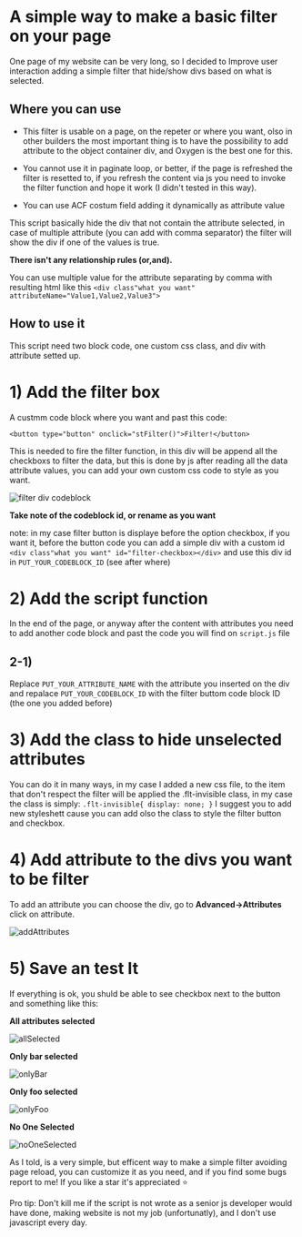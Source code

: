 # A simple way to make a basic filter on your page


One page of my website can be very long, so I decided to Improve user interaction adding a simple filter that hide/show divs based on what is selected.


## Where you can use

- This filter is usable on a page, on the repeter or where you want, olso in other builders the most important thing is to have the possibility to add attribute to the object container div, and Oxygen is the best one for this.

- You cannot use it in paginate loop, or better, if the page is refreshed the filter is resetted to, if you refresh the content via js you need to invoke the filter function and hope it work (I didn't tested in this way).

- You can use ACF costum field adding it dynamically as attribute value

This script basically hide the div that not contain the attribute selected, in case of multiple attribute (you can add with comma separator) the filter will show the div if one of the values is true.

**There isn't any relationship rules (or,and).**

You can use multiple value for the attribute separating by comma with resulting html like this `<div class"what you want" attributeName="Value1,Value2,Value3">`

## How to use it

This script need two block code, one custom css class, and div with attribute setted up.

# 1) Add the filter box

A custmm code block where you want and past this code:

`<button type="button" onclick="stFilter()">Filter!</button>`

This is needed to fire the filter function, in this div will be append all the checkboxs to filter the data, but this is done by js after reading all the data attribute values, you can add your own custom css code to style as you want.

![filter div codeblock](https://user-images.githubusercontent.com/92517402/183067878-1686016a-3d74-4d1e-b870-4e796abe025d.png)

**Take note of the codeblock id, or rename as you want**

note: in my case filter button is displaye before the option checkbox, if you want it, before the button code you can add a simple div with a custom id `<div class"what you want" id="filter-checkbox></div>` and use this div id in `PUT_YOUR_CODEBLOCK_ID` (see after where)

# 2) Add the script function

In the end of the page, or anyway after the content with attributes you need to add another code block and past the code you will find on `script.js` file

## 2-1)

Replace `PUT_YOUR_ATTRIBUTE_NAME` with the attribute you inserted on the div and 
repalace `PUT_YOUR_CODEBLOCK_ID` with the filter buttom code block ID (the one you added before)


# 3) Add the class to hide unselected attributes

You can do it in many ways, in my case I added a new css file, to the item that don't respect the filter will be applied the .flt-invisible class, in my case the class is simply:
`
.flt-invisible{
	display: none;
}
`
I suggest you to add new styleshett cause you can add olso the class to style the filter button and checkbox.

# 4) Add attribute to the divs you want to be filter

To add an attribute you can choose the div, go to **Advanced->Attributes** click on attribute.

![addAttributes](https://user-images.githubusercontent.com/92517402/183071290-973dc5ba-c86c-4c98-b2e5-fb2497bb9202.jpg)


# 5) Save an test It

If everything is ok, you shuld be able to see checkbox next to the button and something like this:

**All attributes selected**

![allSelected](https://user-images.githubusercontent.com/92517402/183073626-6bbe9b4b-6a03-4dde-9303-09b882812d29.jpg)

**Only bar selected**

![onlyBar](https://user-images.githubusercontent.com/92517402/183073875-b3715027-80bb-4700-9aab-a6302b9f3aac.jpg)

**Only foo selected**

![onlyFoo](https://user-images.githubusercontent.com/92517402/183074006-c2114d0c-9689-4910-ab7c-d0a3e0a4a5b7.jpg)

**No One Selected**

![noOneSelected](https://user-images.githubusercontent.com/92517402/183074132-2c76bdee-8fb5-4661-976e-264331751f75.jpg)


As I told, is a very simple, but efficent way to make a simple filter avoiding page reload, you can customize it as you need, and if you find some bugs report to me! If you like a star it's appreciated ⭐

Pro tip: Don't kill me if the script is not wrote as a senior js developer would have done, making website is not my job (unfortunatly), and I don't use javascript every day.
